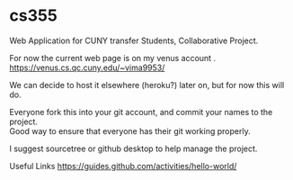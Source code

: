 # cs355
Web Application for CUNY transfer Students, Collaborative Project.  

For now  the current web page is on my venus account . 
https://venus.cs.qc.cuny.edu/~vima9953/

We can decide to host it elsewhere (heroku?) later on, but for now this will do. 

Everyone fork this into your git account, and commit your names to the project.  
Good way to ensure that everyone has their git working properly. 


I suggest sourcetree or github desktop to help manage the project. 

Useful Links 
https://guides.github.com/activities/hello-world/


